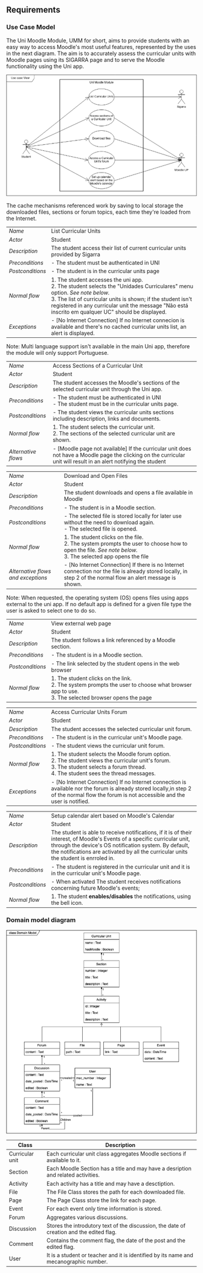 ## Requirements

### Use Case Model

The Uni Moodle Module, UMM for short, aims to provide students with an easy way to access Moodle's most useful features, represented by the uses in the next diagram. The aim is to accurately assess the curricular units with Moodle pages using its SIGARRA page and to serve the Moodle functionality using the Uni app.

![](./Diagrams/Use_case_model.drawio.png)


The cache mechanisms referenced work by saving to local storage the downloaded files, sections or forum topics, each time they're loaded from the Internet. 

|||
| --- | --- |
| *Name* | List Curricular Units |
| *Actor* |  Student | 
| *Description* | The student access their list of current curricular units provided by Sigarra |
| *Preconditions* | - The student must be authenticated in UNI |
| *Postconditions* | - The student is in the curricular units page |
| *Normal flow* | 1. The student accesses the uni app.<br> 2. The student selects the "Unidades Curriculares" menu option. *See note below.* <br> 3. The list of curricular units is shown; if the student isn't registered in any curricular unit the message "Não está inscrito em qualquer UC" should be displayed. |
| *Exceptions* | - [No Internet Connection] If no Internet connecion is available and there's no cached curricular units list, an alert is displayed. |

Note: Multi language support isn't available in the main Uni app, therefore the module will only support Portuguese.

|||
| --- | --- |
| *Name* | Access Sections of a Curricular Unit |
| *Actor* |  Student | 
| *Description* | The student accesses the Moodle's sections of the selected curricular unit through the Uni app. |
| *Preconditions* | - The student must be authenticated in UNI <br> - The student must be in the curricular units page. |
| *Postconditions* | - The student views the curricular units sections including description, links and documents. |
| *Normal flow* | 1. The student selects the curricular unit. <br> 2. The sections of the selected curricular unit are shown. |
| *Alternative flows* | - [Moodle page not available] If the curricular unit does not have a Moodle page the clicking on the curricular unit will result in an alert notifying the student |

|||
| --- | --- |
| *Name* | Download and Open Files |
| *Actor* | Student | 
| *Description* | The student downloads and opens a file available in Moodle |
| *Preconditions* | - The student is in a Moodle section. |
| *Postconditions* | - The selected file is stored locally for later use without the need to download again. <br> - The selected file is opened. |
| *Normal flow* | 1. The student clicks on the file. <br> 2. The system prompts the user to choose how to open the file. *See note below.* <br> 3. The selected app opens the file|
| *Alternative flows and exceptions* | - [No Internet Connection] If there is no Internet connection nor the file is already stored locally, in step 2 of the normal flow an alert message is shown. |

Note: When requested, the operating system (OS) opens files using apps external to the uni app. If no default app is defined for a given file type the user is asked to select one to do so.

|||
| --- | --- |
| *Name* | View external web page |
| *Actor* | Student | 
| *Description* | The student follows a link referenced by a Moodle section. |
| *Preconditions* | - The student is in a Moodle section. |
| *Postconditions* | - The link selected by the student opens in the web browser  |
| *Normal flow* | 1. The student clicks on the link. <br> 2. The system prompts the user to choose what browser app to use. <br> 3. The selected browser opens the page|


|||
| --- | --- |
| *Name* | Access Curricular Units Forum |
| *Actor* |  Student | 
| *Description* | The student accesses the selected curricular unit forum. |
| *Preconditions* | - The student is in the curricular unit's Moodle page. |
| *Postconditions* | - The student views the curricular unit forum. |
| *Normal flow* | 1. The student selects the Moodle forum option.<br> 2. The student views the curricular unit's forum.<br> 3. The student selects a forum thread.<br> 4. The student sees the thread messages. |
| *Exceptions* | - [No Internet Connection] If no Internet connection is available nor the forum is already stored locally,in step 2 of the normal flow the forum is not accessible and the user is notified. |

|||
| --- | --- |
| *Name* | Setup calendar alert based on Moodle's Calendar |
| *Actor* |  Student | 
| *Description* | The student is able to receive notifications, if it is of their interest, of Moodle's Events of a specific curricular unit, through the device's OS notification system. By default, the notifications are activated by all the curricular units the student is enrroled in.|
| *Preconditions* | - The student is registered in the curricular unit and it is in the curricular unit's Moodle page. |
| *Postconditions* | - When activated The student receives notifications concerning future Moodle's events;  |
| *Normal flow* | 1. The student **enables/disables** the notifications, using the bell icon. |

### Domain model diagram

![](./Diagrams/Domain_model.drawio.png)

| Class | Description |
| --- |---|
| Curricular unit | Each curricular unit class aggregates Moodle sections if available to it. |
| Section | Each Moodle Section has a title and may have a desription and related activities. |
| Activity | Each activity has a title and may have a desctiption. |
| File | The File Class stores the path for each downloaded file. |
| Page | The Page Class store the link for each page. |
| Event | For each event only time information is stored. |
| Forum | Aggregates various discussions. |
| Discussion | Stores the introdutory text of the discussion, the date of creation and the edited flag.  |
| Comment | Contains the comment flag, the date of the post and the edited flag. |
| User | It is a student or teacher and it is identified by its name and mecanographic number. |
